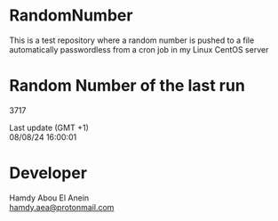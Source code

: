 # RandomNumber    
This is a test repository where a random number is pushed to a file automatically passwordless from a cron job in my Linux CentOS server    
# Random Number of the last run   
3717
      
Last update (GMT +1)    
08/08/24 16:00:01
# Developer    
Hamdy Abou El Anein   
hamdy.aea@protonmail.com
